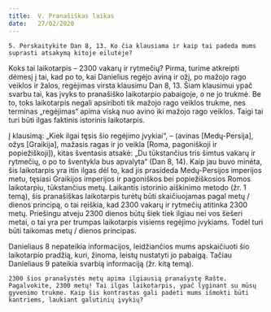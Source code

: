 ```yaml
---
title:  V. Pranašiškas laikas
date:   27/02/2020
---
```


`5. Perskaitykite Dan 8, 13. Ko čia klausiama ir kaip tai padeda mums suprasti atsakymą kitoje eilutėje?`														

Koks tai laikotarpis – 2300 vakarų ir rytmečių? Pirma, turime atkreipti dėmesį į tai, kad po to, kai Danielius regėjo aviną ir ožį, po mažojo rago veiklos ir žalos, regėjimas virsta klausimu Dan 8, 13. Šiam klausimui ypač svarbu tai, kas įvyks to pranašiško laikotarpio pabaigoje, o ne jo trukmė. Be to, toks laikotarpis negali apsiriboti tik mažojo rago veiklos trukme, nes terminas „regėjimas“ apima viską nuo avino iki mažojo rago veiklos. Taigi tai turi būti ilgas faktinis istorinis laikotarpis.

Į klausimą: „Kiek ilgai tęsis šio regėjimo įvykiai“, – (avinas [Medų-Persija], ožys [Graikija], mažasis ragas ir jo veikla [Roma, pagoniškoji ir popiežiškoji]), kitas šventasis atsakė: „Du tūkstančius tris šimtus vakarų ir rytmečių, o po to šventykla bus apvalyta“ (Dan 8, 14). Kaip jau buvo minėta, šis laikotarpis yra itin ilgas dėl to, kad jis prasideda Medų-Persijos imperijos metu, tęsiasi Graikijos imperijos ir pagoniškos bei popiežiškosios Romos laikotarpiu, tūkstančius metų. Laikantis istorinio aiškinimo metodo (žr. 1 temą), šis pranašiškas laikotarpis turėtų būti skaičiuojamas pagal metų / dienos principą, o tai reiškia, kad 2300 vakarų ir rytmečių atitinka 2300 metų. Priešingu atveju 2300 dienos būtų šiek tiek ilgiau nei vos šešeri metai, o tai yra per trumpas laikotarpis visiems regėjimo įvykiams. Todėl turi būti taikomas metų / dienos principas.

Danieliaus 8 nepateikia informacijos, leidžiančios mums apskaičiuoti šio laikotarpio pradžią, kuri, žinoma, leistų nustatyti jo pabaigą. Tačiau Danieliaus 9 pateikia svarbią informaciją (žr. kitą temą).

`2300 šios pranašystės metų apima ilgiausią pranašystę Rašte. Pagalvokite, 2300 metų! Tai ilgas laikotarpis, ypač lyginant su mūsų gyvenimo trukme. Kaip šis kontrastas gali padėti mums išmokti būti kantriems, laukiant galutinių įvykių?`
